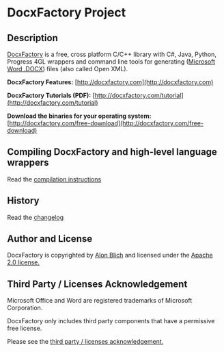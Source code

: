DocxFactory Project
===================

Description
-----------

[DocxFactory](http://docxfactory.com) is a free, cross platform C/C++ library with C#, Java, Python, Progress 4GL wrappers
and command line tools for generating ([Microsoft Word .DOCX](https://de.wikipedia.org/wiki/Office_Open_XML)) files (also called Open XML).

**DocxFactory Features:** [http://docxfactory.com](http://docxfactory.com)

**DocxFactory Tutorials (PDF):** [http://docxfactory.com/tutorial](http://docxfactory.com/tutorial)

**Download the binaries for your operating system:** [http://docxfactory.com/free-download](http://docxfactory.com/free-download)


Compiling DocxFactory and high-level language wrappers
------------------------------------------------------

Read the [compilation instructions](https://github.com/DocxFactory/DocxFactory/blob/master/COMPILING.md)


History
-------

Read the [changelog](https://github.com/DocxFactory/DocxFactory/blob/master/CHANGELOG.md)


Author and License
------------------

DocxFactory is copyrighted by [Alon Blich](mailto:alonb@docxfactory.com) and licensed under the
[Apache 2.0 license.](https://www.apache.org/licenses/LICENSE-2.0)


Third Party / Licenses Acknowledgement
--------------------------------------

Microsoft Office and Word are registered trademarks of Microsoft Corporation.

DocxFactory only includes third party components that have a permissive free license.

Please see the [third party / licenses acknowledgement.](https://github.com/DocxFactory/DocxFactory/blob/master/LICENSE-3RD-PARTY.md)
